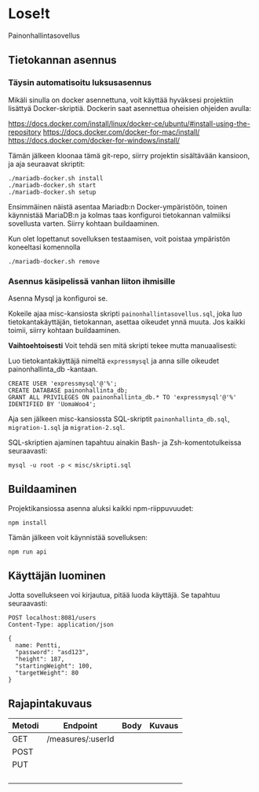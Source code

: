 # Lose!t
Painonhallintasovellus

## Tietokannan asennus

### Täysin automatisoitu luksusasennus
Mikäli sinulla on docker asennettuna, voit käyttää hyväksesi projektiin lisättyä Docker-skriptiä. Dockerin saat asennettua oheisien ohjeiden avulla:

https://docs.docker.com/install/linux/docker-ce/ubuntu/#install-using-the-repository
https://docs.docker.com/docker-for-mac/install/
https://docs.docker.com/docker-for-windows/install/

Tämän jälkeen kloonaa tämä git-repo, siirry projektin sisältävään kansioon, ja aja seuraavat skriptit:
```
./mariadb-docker.sh install
./mariadb-docker.sh start
./mariadb-docker.sh setup
```
Ensimmäinen näistä asentaa Mariadb:n Docker-ympäristöön, toinen käynnistää MariaDB:n ja kolmas taas konfiguroi tietokannan valmiiksi sovellusta varten. Siirry kohtaan buildaaminen.

Kun olet lopettanut sovelluksen testaamisen, voit poistaa ympäristön koneeltasi komennolla
```
./mariadb-docker.sh remove
```

### Asennus käsipelissä vanhan liiton ihmisille
Asenna Mysql ja konfiguroi se.

Kokeile ajaa misc-kansiosta skripti `painonhallintasovellus.sql`, joka luo tietokantakäyttäjän, tietokannan, asettaa oikeudet ynnä muuta. Jos kaikki toimii, siirry kohtaan buildaaminen.

**Vaihtoehtoisesti**  Voit tehdä sen mitä skripti tekee mutta manuaalisesti:

Luo tietokantakäyttäjä nimeltä `expressmysql` ja anna sille oikeudet painonhallinta_db -kantaan.

    CREATE USER 'expressmysql'@'%';
    CREATE DATABASE painonhallinta_db;
    GRANT ALL PRIVILEGES ON painonhallinta_db.* TO 'expressmysql'@'%' IDENTIFIED BY 'UomaWoo4';

Aja sen jälkeen misc-kansiossta SQL-skriptit `painonhallinta_db.sql`, `migration-1.sql` ja `migration-2.sql`.


SQL-skriptien ajaminen tapahtuu ainakin Bash- ja Zsh-komentotulkeissa seuraavasti:
```
mysql -u root -p < misc/skripti.sql
```
## Buildaaminen
Projektikansiossa asenna aluksi kaikki npm-riippuvuudet:
```
npm install
```
Tämän jälkeen voit käynnistää sovelluksen:
```
npm run api
```

## Käyttäjän luominen

Jotta sovellukseen voi kirjautua, pitää luoda käyttäjä. Se tapahtuu seuraavasti:

```
POST localhost:8081/users
Content-Type: application/json

{
  name: Pentti,
  "password": "asd123",
  "height": 187,
  "startingWeight": 100,
  "targetWeight": 80
}

```

## Rajapintakuvaus

| Metodi | Endpoint            | Body   | Kuvaus   |
| ------ | :-----------------: | -----: | -------: |
| GET    | /measures/:userId   |        |          |
| POST   |                     |        |          |
| PUT    |                     |        |          |
|        |                     |        |          |
|        |                     |        |          |
|        |                     |        |          |
|        |                     |        |          |
